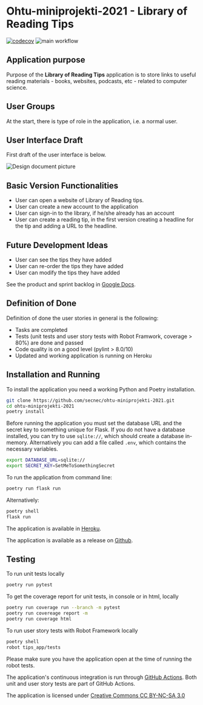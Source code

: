 # Ohtu-miniprojekti-2021 - Library of Reading Tips

[![codecov](https://codecov.io/gh/secnec/ohtu-miniprojekti-2021/branch/main/graph/badge.svg?token=MOTSQ0AKAF)](https://codecov.io/gh/secnec/ohtu-miniprojekti-2021) ![main workflow](https://github.com/secnec/ohtu-miniprojekti-2021/actions/workflows/main.yml/badge.svg)

## Application purpose

Purpose of the **Library of Reading Tips** application is to store links to useful reading materials - books, websites, podcasts, etc - related to computer science.

## User Groups

At the start, there is type of role in the application, i.e. a normal user.

## User Interface Draft

First draft of the user interface is below.

![Design document picture](./documentation/design_doc_pic.jpg)

## Basic Version Functionalities

- User can open a website of Library of Reading tips.
- User can create a new account to the application
- User can sign-in to the library, if he/she already has an account
- User can create a reading tip, in the first version creating a headline for the tip and adding a URL to the headline.

## Future Development Ideas

- User can see the tips they have added
- User can re-order the tips they have added
- User can modify the tips they have added

See the product and sprint backlog in [Google Docs](https://docs.google.com/spreadsheets/d/1plecnq6NQp5lWElzSjdFOGPEqjY1rucBk0Hdp8Kfcho/edit?usp=sharing).

## Definition of Done

Definition of done the user stories in general is the following:

- Tasks are completed
- Tests (unit tests and user story tests with Robot Framwork, coverage > 80%) are done and passed
- Code quality is on a good level (pylint > 8.0/10)
- Updated and working application is running on Heroku

## Installation and Running

To install the application you need a working Python and Poetry installation.

```bash
git clone https://github.com/secnec/ohtu-miniprojekti-2021.git
cd ohtu-miniprojekti-2021
poetry install
```

Before running the application you must set the database URL and the secret key to something unique for Flask. If you do not have a database installed, you can try to use `sqlite://`, which should create a database in-memory. Alternatively you can add a file called `.env`, which contains the necessary variables.

```bash
export DATABASE_URL=sqlite://
export SECRET_KEY=SetMeToSomethingSecret
```

To run the application from command line:

```bash
poetry run flask run
```

Alternatively:

```bash
poetry shell
flask run
```

The application is available in [Heroku](https://library-of-reading-tips.herokuapp.com/).

The application is available as a release on [Github](https://github.com/secnec/ohtu-miniprojekti-2021/releases/tag/0.1.0).

## Testing

To run unit tests locally

```bash
poetry run pytest
```

To get the coverage report for unit tests, in console or in html, locally

```bash
poetry run coverage run --branch -m pytest
poetry run covereage report -m
poetry run coverage html
```

To run user story tests with Robot Framework locally

```bash
poetry shell
robot tips_app/tests
```

Please make sure you have the application open at the time of running the robot tests.

The application's continuous integration is run through [GitHub Actions](https://github.com/secnec/ohtu-miniprojekti-2021/actions). Both unit and user story tests are part of GitHub Actions.

The application is licensed under [Creative Commons CC BY-NC-SA 3.0](https://creativecommons.org/licenses/by-nc-sa/3.0/)


